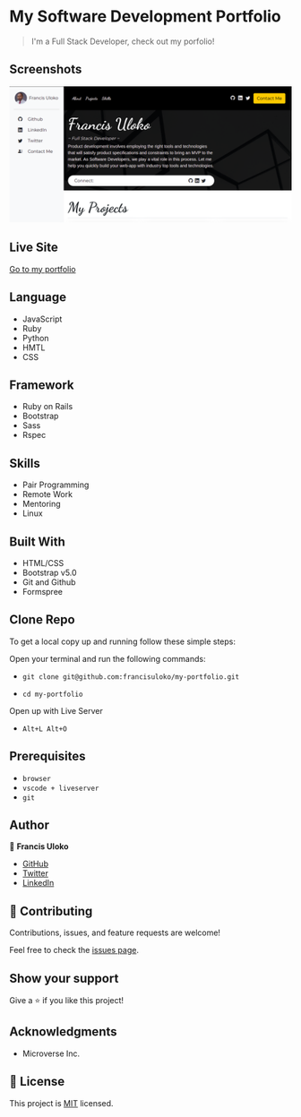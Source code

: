 # My Software Development Portfolio

> I'm a Full Stack Developer, check out my porfolio!

## Screenshots

![screenshot](./img/linkpreview.png)

## Live Site

[Go to my portfolio](http://francisuloko.com)

## Language

- JavaScript
- Ruby
- Python
- HMTL
- CSS

## Framework

- Ruby on Rails
- Bootstrap
- Sass
- Rspec

## Skills

- Pair Programming
- Remote Work
- Mentoring
- Linux


## Built With

- HTML/CSS
- Bootstrap v5.0
- Git and Github
- Formspree


## Clone Repo

To get a local copy up and running follow these simple steps:

Open your terminal and run the following commands:

   - `git clone git@github.com:francisuloko/my-portfolio.git`

   - `cd my-portfolio`

Open up with Live Server
   
   - `Alt+L Alt+O`

## Prerequisites

- `browser`
- `vscode + liveserver`
- `git`

## Author

👤 **Francis Uloko**

- [GitHub](https://github.com/francisuloko)
- [Twitter](https://twitter.com/francisuloko)
- [LinkedIn](https://linkedin.com/in/francisuloko)


## 🤝 Contributing

Contributions, issues, and feature requests are welcome!

Feel free to check the [issues page](https://github.com/francisuloko/my-portfolio/issues).


## Show your support

Give a ⭐️ if you like this project!

## Acknowledgments

- Microverse Inc.

## 📝 License

This project is [MIT](https://mit-license.org/) licensed.
